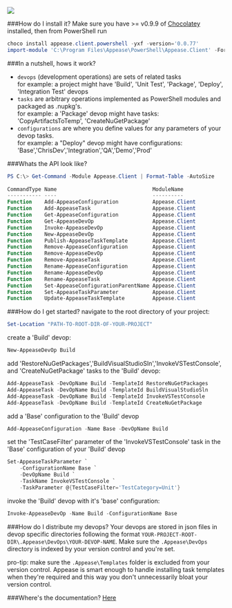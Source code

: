 ![](https://ci.appveyor.com/api/projects/status/i7bjw9a3u0g35spc?svg=true)

###How do I install it?
Make sure you have >= v0.9.9 of [Chocolatey](https://chocolatey.org) installed, then from PowerShell run
```POWERSHELL
choco install appease.client.powershell -yxf -version='0.0.77'
import-module 'C:\Program Files\Appease\PowerShell\Appease.Client' -Force
```
###In a nutshell, hows it work?
- `devops` (development operations) are sets of related tasks  
  for example: a project might have 'Build', 'Unit Test', 'Package', 'Deploy', 'Integration Test' devops
- `tasks` are arbitrary operations implemented as PowerShell modules and packaged as .nupkg's.    
  for example: a 'Package' devop might have tasks: 'CopyArtifactsToTemp', 'CreateNuGetPackage'
- `configurations` are where you define values for any parameters of your devop tasks.  
  for example: a "Deploy" devop might have configurations: 'Base','ChrisDev','Integration','QA','Demo','Prod'

###Whats the API look like?
```PowerShell
PS C:\> Get-Command -Module Appease.Client | Format-Table -AutoSize
 
CommandType Name                               ModuleName    
----------- ----                               ----------    
Function    Add-AppeaseConfiguration           Appease.Client
Function    Add-AppeaseTask                    Appease.Client
Function    Get-AppeaseConfiguration           Appease.Client
Function    Get-AppeaseDevOp                   Appease.Client
Function    Invoke-AppeaseDevOp                Appease.Client
Function    New-AppeaseDevOp                   Appease.Client
Function    Publish-AppeaseTaskTemplate        Appease.Client
Function    Remove-AppeaseConfiguration        Appease.Client
Function    Remove-AppeaseDevOp                Appease.Client
Function    Remove-AppeaseTask                 Appease.Client
Function    Rename-AppeaseConfiguration        Appease.Client
Function    Rename-AppeaseDevOp                Appease.Client
Function    Rename-AppeaseTask                 Appease.Client
Function    Set-AppeaseConfigurationParentName Appease.Client
Function    Set-AppeaseTaskParameter           Appease.Client
Function    Update-AppeaseTaskTemplate         Appease.Client
```

###How do I get started?
navigate to the root directory of your project:
```PowerShell
Set-Location "PATH-TO-ROOT-DIR-OF-YOUR-PROJECT"
```
create a 'Build' devop:
```PowerShell
New-AppeaseDevOp Build
```
add 'RestoreNuGetPackages','BuildVisualStudioSln','InvokeVSTestConsole', and 'CreateNuGetPackage' tasks to the 'Build' devop:
```PowerShell
Add-AppeaseTask -DevOpName Build -TemplateId RestoreNuGetPackages
Add-AppeaseTask -DevOpName Build -TemplateId BuildVisualStudioSln
Add-AppeaseTask -DevOpName Build -TemplateId InvokeVSTestConsole
Add-AppeaseTask -DevOpName Build -TemplateId CreateNuGetPackage
```
add a 'Base' configuration to the 'Build' devop
```PowerShell
Add-AppeaseConfiguration -Name Base -DevOpName Build
```

set the 'TestCaseFilter' parameter of the 'InvokeVSTestConsole' task in the 'Base' configuration of your 'Build' devop
```PowerShell
Set-AppeaseTaskParameter `
    -ConfigurationName Base `
    -DevOpName Build `
    -TaskName InvokeVSTestConsole `
    -TaskParameter @{TestCaseFilter='TestCategory=Unit'}
```

invoke the 'Build' devop with it's 'base' configuration:
```PowerShell
Invoke-AppeaseDevOp -Name Build -ConfigurationName Base
```

###How do I distribute my devops?
Your devops are stored in json files in devop specific directories following the format `YOUR-PROJECT-ROOT-DIR\.Appease\DevOps\YOUR-DEVOP-NAME`. Make sure the `.Appease\DevOps` directory is indexed by your version control and you're set.

pro-tip: make sure the `.Appease\Templates` folder is excluded from your version control. Appease is smart enough to handle installing task templates when they're required and this way you don't unnecessarily bloat your version control. 

###Where's the documentation?
[Here](Docs)
